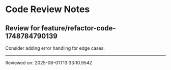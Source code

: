 # Code Review Notes

## Review for feature/refactor-code-1748784790139

Consider adding error handling for edge cases.

---
Reviewed on: 2025-06-01T13:33:10.954Z